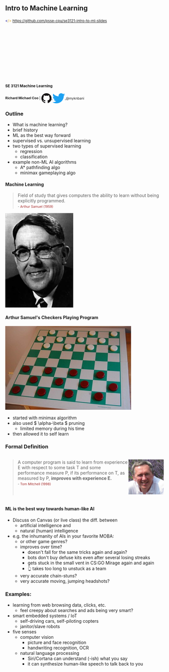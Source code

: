 Intro to Machine Learning
-------------------------

<small>
  <span style="color: darkblue;">&lt;</span><span style="color: goldenrod;">/&gt;</span>
  <a href="https://github.com/psse-cpu/se3121-intro-to-ml-slides">
    https://github.com/psse-cpu/se3121-intro-to-ml-slides
  </a>
</small>

<h4 style="margin-top: 192px; font-size: 0.85em;">
  <span class="course-code">SE 3121</span>
  <span class="course-title">Machine Learning</span>
</h4>

<div style="font-size: 0.75em; margin-top: 16px;">
  <b>Richard Michael Coo</b> |

  <a href="https://github.com/myknbani">
    <img style="vertical-align: middle" src="images/github-32px.png" alt="github logo">
  </a>
  <a href="https://twitter.com/myknbani">
    <img style="vertical-align: middle" src="images/twitter-32px.png" alt="twitterlogo">
  </a>
  <span style="vertical-align: middle">@myknbani</span>
</div>



### Outline

- What is machine learning?
- brief history
- ML as the best way forward
- supervised vs. unsupervised learning
- two types of supervised learning
  * regression
  * classification
- example non-ML AI algorithms
  * A* pathfinding algo
  * minimax gameplaying algo



#### Machine Learning

<div>
  <blockquote>
    Field of study that gives computers the ability to learn without being explicitly programmed. <br>
    <span style="font-size: 0.75em">
      - <span style="color: brown; font-style: italics">Arthur Samuel (1959)</span>
    </span>
  </blockquote>
  
  ![arthur samuel](images/arthur-samuel.jpg)
</div>



#### Arthur Samuel's Checkers Playing Program

![checkers](images/checkers.jpg)

- started with minimax algorithm
- also used $ \alpha-\beta $ pruning
  * limited memory during his time
- then allowed it to self learn



### Formal Definition

<div style="display: flex">
  <blockquote>
    A computer program is said to learn from experience E with respect to some task T
    and some performance measure P, if its performance on T, as measured by P, 
    <strong>improves with experience E.</strong>
    <br>
    <span style="font-size: 0.75em">
      - <span style="color: brown; font-style: italics">Tom Mitchell (1998)</span>
    </span>
  </blockquote>
  
  ![arthur samuel](images/tom-mitchell.jpg)
</div>



#### ML is the best way towards human-like AI

* Discuss on Canvas (or live class) the diff. between 
  - artificial intelligence and 
  - natural (human) intelligence
* e.g. the inhumanity of AIs in your favorite MOBA:
  - or other game genres?
  - improves over time?
    + doesn't fall for the same tricks again and again?
    + bots don't buy defuse kits even after several losing streaks
    + gets stuck in the small vent in CS:GO Mirage again and again
    + 👆 takes too long to unstuck as a team
  - very accurate chain-stuns?
  - very accurate moving, jumping headshots?



### Examples:

* learning from web browsing data, clicks, etc.
  - feel creepy about searches and ads being very smart?
* smart embedded systems / IoT
  - self-driving cars, self-piloting copters
  - janitor/slave robots
* five senses
  - computer vision
    * picture and face recognition
    * handwriting recognition, OCR
  - natural language processing
    * Siri/Cortana can understand (-ish) what you say
    * it can synthesize human-like speech to talk back to you

